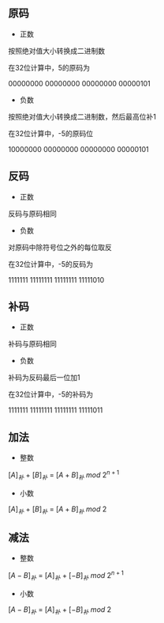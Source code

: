 <!--
 * @Description: 
 * @Version: 1.0
 * @Author: DaLao
 * @Email: dalao_li@163.com
 * @Date: 2021-12-15 21:10:23
 * @LastEditors: DaLao
 * @LastEditTime: 2021-12-28 22:25:00
-->

## 原码

- 正数

按照绝对值大小转换成二进制数

在$32$位计算中，$5$的原码为

$00000000$ $00000000$ $00000000$ $00000101$

- 负数

按照绝对值大小转换成二进制数，然后最高位补$1$

在$32$位计算中，-$5$的原码位

$10000000$ $00000000$ $00000000$ $00000101$


## 反码

- 正数

反码与原码相同

- 负数

对原码中除符号位之外的每位取反

在$32$位计算中，-$5$的反码为

$1111111$ $11111111$ $11111111$ $11111010$

## 补码

- 正数

补码与原码相同

- 负数

补码为反码最后一位加1

在$32$位计算中，-$5$的补码为

$1111111$ $11111111$ $11111111$ $11111011$


## 加法 

- 整数

[$A$]$_补$ $+$ [$B$]$_补$ $=$ [$A+B$]$_补$ $mod$ $2^{n+1}$ 

- 小数

[$A$]$_补$ $+$ [$B$]$_补$ $=$ [$A+B$]$_补$ $mod$ $2$

## 减法 

- 整数


[$A-B$]$_补$ $=$ [$A$]$_补$ $+$ [$-B$]$_补$ $mod$ $2^{n+1}$

- 小数

[$A-B$]$_补$ $=$ [$A$]$_补$ $+$ [$-B$]$_补$ $mod$ $2$
